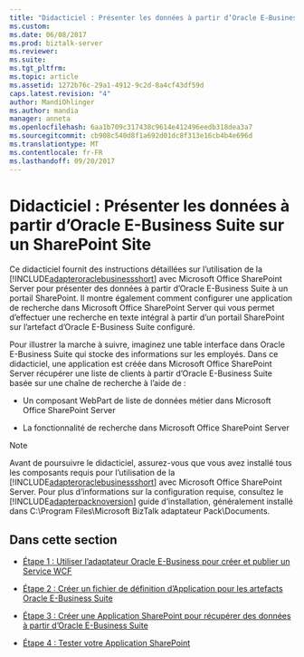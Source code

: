 ```yaml
---
title: "Didacticiel : Présenter les données à partir d’Oracle E-Business Suite sur un SharePoint Site | Documents Microsoft"
ms.custom: 
ms.date: 06/08/2017
ms.prod: biztalk-server
ms.reviewer: 
ms.suite: 
ms.tgt_pltfrm: 
ms.topic: article
ms.assetid: 1272b76c-29a1-4912-9c2d-8a4cf43df59d
caps.latest.revision: "4"
author: MandiOhlinger
ms.author: mandia
manager: anneta
ms.openlocfilehash: 6aa1b709c317438c9614e412496eedb318dea3a7
ms.sourcegitcommit: cb908c540d8f1a692d01dc8f313e16cb4b4e696d
ms.translationtype: MT
ms.contentlocale: fr-FR
ms.lasthandoff: 09/20/2017
---
```

# <a name="tutorial-present-data-from-oracle-e-business-suite-on-a-sharepoint-site"></a>Didacticiel : Présenter les données à partir d’Oracle E-Business Suite sur un SharePoint Site
Ce didacticiel fournit des instructions détaillées sur l’utilisation de la [!INCLUDE[adapteroraclebusinessshort](../../includes/adapteroraclebusinessshort-md.md)] avec Microsoft Office SharePoint Server pour présenter des données à partir d’Oracle E-Business Suite à un portail SharePoint. Il montre également comment configurer une application de recherche dans Microsoft Office SharePoint Server qui vous permet d’effectuer une recherche en texte intégral à partir d’un portail SharePoint sur l’artefact d’Oracle E-Business Suite configuré.  
  
 Pour illustrer la marche à suivre, imaginez une table interface dans Oracle E-Business Suite qui stocke des informations sur les employés. Dans ce didacticiel, une application est créée dans Microsoft Office SharePoint Server récupérer une liste de clients à partir d’Oracle E-Business Suite basée sur une chaîne de recherche à l’aide de :  
  
-   Un composant WebPart de liste de données métier dans Microsoft Office SharePoint Server  
  
-   La fonctionnalité de recherche dans Microsoft Office SharePoint Server  
  
> [!NOTE]
>  Avant de poursuivre le didacticiel, assurez-vous que vous avez installé tous les composants requis pour l’utilisation de la [!INCLUDE[adapteroraclebusinessshort](../../includes/adapteroraclebusinessshort-md.md)] avec Microsoft Office SharePoint Server. Pour plus d’informations sur la configuration requise, consultez le [!INCLUDE[adapterpacknoversion](../../includes/adapterpacknoversion-md.md)] guide d’installation, généralement installé dans C:\Program Files\Microsoft BizTalk adaptateur Pack\Documents.  
  
## <a name="in-this-section"></a>Dans cette section  
  
-   [Étape 1 : Utiliser l’adaptateur Oracle E-Business pour créer et publier un Service WCF](../../adapters-and-accelerators/adapter-oracle-ebs/step-1-use-the-oracle-e-business-adapter-to-create-and-publish-a-wcf-service.md)  
  
-   [Étape 2 : Créer un fichier de définition d’Application pour les artefacts Oracle E-Business Suite](../../adapters-and-accelerators/adapter-oracle-ebs/step-2-create-an-application-definition-file-for-the-oracle-ebs-artifacts.md)  
  
-   [Étape 3 : Créer une Application SharePoint pour récupérer des données à partir d’Oracle E-Business Suite](../../adapters-and-accelerators/adapter-oracle-ebs/step-3-create-a-sharepoint-application-to-retrieve-data-from-oracle-ebs.md)  
  
-   [Étape 4 : Tester votre Application SharePoint](../../adapters-and-accelerators/adapter-oracle-ebs/step-4-test-your-sharepoint-application.md)